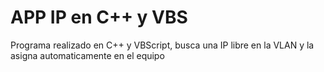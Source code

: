 # APP IP en C++ y VBS
Programa realizado en C++ y VBScript, busca una IP libre en la VLAN y la asigna automaticamente en el equipo
